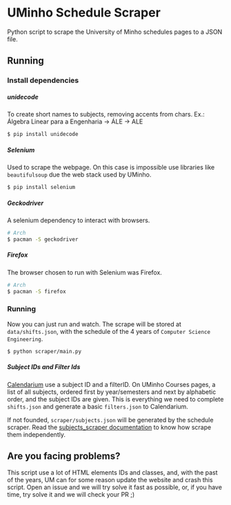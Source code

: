 # UMinho Schedule Scraper 

Python script to scrape the University of Minho schedules pages to a JSON file.

## Running

### Install dependencies

##### unidecode

To create short names to subjects, removing accents from chars.
Ex.: Álgebra Linear para a Engenharia -> ÁLE -> ALE

```bash
$ pip install unidecode
```

##### Selenium

Used to scrape the webpage. On this case is impossible use libraries like `beautifulsoup` due the web stack used by UMinho.

```bash
$ pip install selenium
```

##### Geckodriver

A selenium dependency to interact with browsers.

```bash
# Arch
$ pacman -S geckodriver
```

##### Firefox

The browser chosen to run with Selenium was Firefox.

```bash
# Arch
$ pacman -S firefox
```

### Running

Now you can just run and watch. The scrape will be stored at `data/shifts.json`, with the schedule of the 4 years of `Computer Science Engineering`.

```bash
$ python scraper/main.py
```

##### Subject IDs and Filter Ids

[Calendarium](https://calendario.cesium.di.uminho.pt/) use a subject ID and a filterID. On UMinho Courses pages, a list of all subjects, ordered first by year/semesters and next by alphabetic order, and the subject IDs are given. This is everything we need to complete `shifts.json` and generate a basic `filters.json` to Calendarium.

If not founded, `scraper/subjects.json` will be generated by the schedule scraper. Read the [subjects_scraper documentation](./subjects_scraper/README.md) to know how scrape them independently.

## Are you facing problems?

This script use a lot of HTML elements IDs and classes, and, with the past of the years, UM can for some reason update the website and crash this script. Open an issue and we will try solve it fast as possible, or, if you have time, try solve it and we will check your PR ;)
